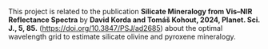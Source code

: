 This project is related to the publication **Silicate Mineralogy from Vis–NIR Reflectance Spectra** by **David Korda and Tomáš Kohout, 2024,  Planet. Sci. J., 5, 85.** (https://doi.org/10.3847/PSJ/ad2685) about the optimal wavelength grid to estimate silicate olivine and pyroxene mineralogy.
